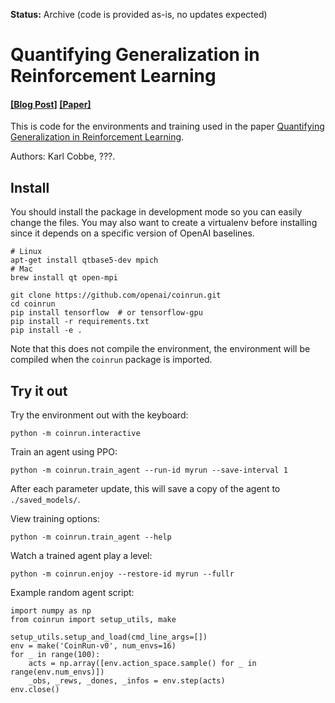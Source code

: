 **Status:** Archive (code is provided as-is, no updates expected)

# Quantifying Generalization in Reinforcement Learning

#### [[Blog Post]](https://blog.openai.com/?????) [[Paper]](https://arxiv.org/abs/???????)

This is code for the environments and training used in the paper [Quantifying Generalization in Reinforcement Learning](https://arxiv.org/abs/???????).

Authors: Karl Cobbe, ???.

## Install

You should install the package in development mode so you can easily change the files.  You may also want to create a virtualenv before installing since it depends on a specific version of OpenAI baselines.

```
# Linux
apt-get install qtbase5-dev mpich
# Mac
brew install qt open-mpi

git clone https://github.com/openai/coinrun.git
cd coinrun
pip install tensorflow  # or tensorflow-gpu
pip install -r requirements.txt
pip install -e .
```

Note that this does not compile the environment, the environment will be compiled when the `coinrun` package is imported.

## Try it out

Try the environment out with the keyboard:

```
python -m coinrun.interactive
```

Train an agent using PPO:

```
python -m coinrun.train_agent --run-id myrun --save-interval 1
```

After each parameter update, this will save a copy of the agent to `./saved_models/`.

View training options:

```
python -m coinrun.train_agent --help
```

Watch a trained agent play a level:

```
python -m coinrun.enjoy --restore-id myrun --fullr
```

Example random agent script:

```
import numpy as np
from coinrun import setup_utils, make

setup_utils.setup_and_load(cmd_line_args=[])
env = make('CoinRun-v0', num_envs=16)
for _ in range(100):
    acts = np.array([env.action_space.sample() for _ in range(env.num_envs)])
    _obs, _rews, _dones, _infos = env.step(acts)
env.close()
```